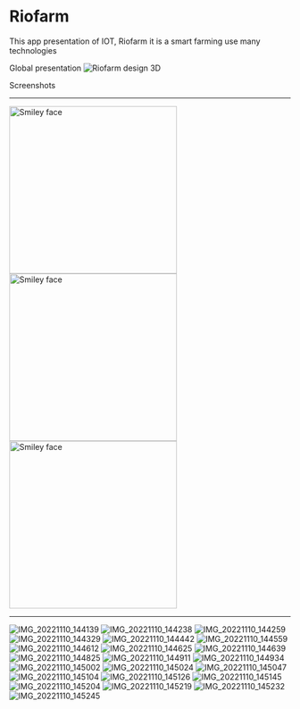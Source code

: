 # Riofarm
This app presentation of IOT, Riofarm it is a smart farming use many technologies

Global presentation
![Riofarm design 3D](https://user-images.githubusercontent.com/33179371/202039585-d02dbdde-dd11-4566-8c4b-f4c8ee3697a8.png)

Screenshots

***
<p float="left">
  <img src="https://user-images.githubusercontent.com/33179371/202043091-b6a04e84-5fe9-4f85-be31-2bf2259382bd.jpg" width="300" alt="Smiley face"/>
  <img src="https://user-images.githubusercontent.com/33179371/202043214-ce062440-812e-49f6-9418-9f759b2890cf.jpg" width="300" alt="Smiley face"/> 
  <img src="https://user-images.githubusercontent.com/33179371/202043799-0bc7c144-a263-43d9-a130-00d107178bca.jpg" width="300" alt="Smiley face"/>
</p>

***

![IMG_20221110_144139](https://user-images.githubusercontent.com/33179371/202043091-b6a04e84-5fe9-4f85-be31-2bf2259382bd.jpg)
![IMG_20221110_144238](https://user-images.githubusercontent.com/33179371/202043214-ce062440-812e-49f6-9418-9f759b2890cf.jpg)
![IMG_20221110_144259](https://user-images.githubusercontent.com/33179371/202043799-0bc7c144-a263-43d9-a130-00d107178bca.jpg)
![IMG_20221110_144329](https://user-images.githubusercontent.com/33179371/202043818-c6a12596-4c75-413e-b79c-19e4faaa68ac.jpg)
![IMG_20221110_144442](https://user-images.githubusercontent.com/33179371/202043825-86434cff-798b-489f-8f16-c0c470b0c56a.jpg)
![IMG_20221110_144559](https://user-images.githubusercontent.com/33179371/202043859-27ab5c1b-2a8a-465d-b03d-21dce24c3615.jpg)
![IMG_20221110_144612](https://user-images.githubusercontent.com/33179371/202043902-570ca781-42ae-44b7-9d89-5e25cc6097fa.jpg)
![IMG_20221110_144625](https://user-images.githubusercontent.com/33179371/202043928-ba5dbe82-94e8-4459-a2e6-facbaa243c6b.jpg)
![IMG_20221110_144639](https://user-images.githubusercontent.com/33179371/202043942-7013eaa3-731b-44cd-99c9-0c01fc633207.jpg)
![IMG_20221110_144825](https://user-images.githubusercontent.com/33179371/202043954-67ee03a7-560a-402e-8959-916592b5d80d.jpg)
![IMG_20221110_144911](https://user-images.githubusercontent.com/33179371/202043963-d8ea7ec8-7d3c-405a-8a00-b877eae97c02.jpg)
![IMG_20221110_144934](https://user-images.githubusercontent.com/33179371/202043978-96e93816-c826-4550-b8f6-a6f654a69488.jpg)
![IMG_20221110_145002](https://user-images.githubusercontent.com/33179371/202043993-9e730884-74e8-4527-a374-bb6a5b2bf97d.jpg)
![IMG_20221110_145024](https://user-images.githubusercontent.com/33179371/202044003-e3b7388e-fe12-4a20-ba38-bd8bfc27487a.jpg)
![IMG_20221110_145047](https://user-images.githubusercontent.com/33179371/202044011-6f5e8d10-3c12-4cc2-9e59-bd2d1962c5d9.jpg)
![IMG_20221110_145104](https://user-images.githubusercontent.com/33179371/202044023-d229fe9f-22bb-4c82-ac5e-0e72fe6a5b66.jpg)
![IMG_20221110_145126](https://user-images.githubusercontent.com/33179371/202044033-b2733c52-6cc0-45f8-9cd0-bdd71087c833.jpg)
![IMG_20221110_145145](https://user-images.githubusercontent.com/33179371/202044040-af112ed7-0287-486b-baf9-30121ec68d55.jpg)
![IMG_20221110_145204](https://user-images.githubusercontent.com/33179371/202044048-bc2326c8-dd77-49b8-82f8-7b8734d00308.jpg)
![IMG_20221110_145219](https://user-images.githubusercontent.com/33179371/202044054-b4807336-de89-47a7-bd93-6a119c57c6fd.jpg)
![IMG_20221110_145232](https://user-images.githubusercontent.com/33179371/202044065-104d3f34-16ca-4c30-a63d-27488ae2eab6.jpg)
![IMG_20221110_145245](https://user-images.githubusercontent.com/33179371/202044077-a5c75734-1d1e-4049-938a-1b9727d47b94.jpg)

